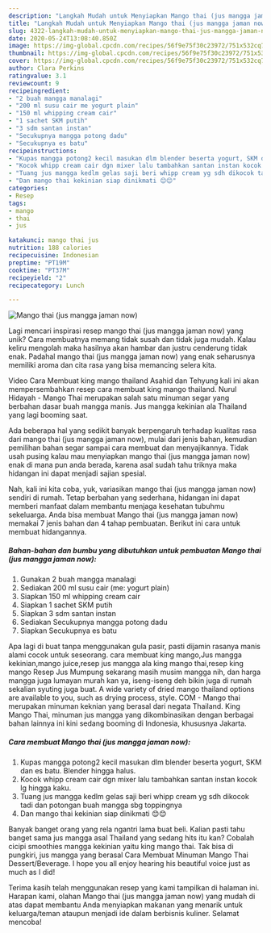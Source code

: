 ```yaml
---
description: "Langkah Mudah untuk Menyiapkan Mango thai (jus mangga jaman now) Anti Gagal"
title: "Langkah Mudah untuk Menyiapkan Mango thai (jus mangga jaman now) Anti Gagal"
slug: 4322-langkah-mudah-untuk-menyiapkan-mango-thai-jus-mangga-jaman-now-anti-gagal
date: 2020-05-24T13:08:40.850Z
image: https://img-global.cpcdn.com/recipes/56f9e75f30c23972/751x532cq70/mango-thai-jus-mangga-jaman-now-foto-resep-utama.jpg
thumbnail: https://img-global.cpcdn.com/recipes/56f9e75f30c23972/751x532cq70/mango-thai-jus-mangga-jaman-now-foto-resep-utama.jpg
cover: https://img-global.cpcdn.com/recipes/56f9e75f30c23972/751x532cq70/mango-thai-jus-mangga-jaman-now-foto-resep-utama.jpg
author: Clara Perkins
ratingvalue: 3.1
reviewcount: 9
recipeingredient:
- "2 buah mangga manalagi"
- "200 ml susu cair me yogurt plain"
- "150 ml whipping cream cair"
- "1 sachet SKM putih"
- "3 sdm santan instan"
- "Secukupnya mangga potong dadu"
- "Secukupnya es batu"
recipeinstructions:
- "Kupas mangga potong2 kecil masukan dlm blender beserta yogurt, SKM dan es batu. Blender hingga halus."
- "Kocok whipp cream cair dgn mixer lalu tambahkan santan instan kocok lg hingga kaku."
- "Tuang jus mangga kedlm gelas saji beri whipp cream yg sdh dikocok tadi dan potongan buah mangga sbg toppingnya"
- "Dan mango thai kekinian siap dinikmati 😊😊"
categories:
- Resep
tags:
- mango
- thai
- jus

katakunci: mango thai jus 
nutrition: 188 calories
recipecuisine: Indonesian
preptime: "PT19M"
cooktime: "PT37M"
recipeyield: "2"
recipecategory: Lunch

---
```



![Mango thai (jus mangga jaman now)](https://img-global.cpcdn.com/recipes/56f9e75f30c23972/751x532cq70/mango-thai-jus-mangga-jaman-now-foto-resep-utama.jpg)

Lagi mencari inspirasi resep mango thai (jus mangga jaman now) yang unik? Cara membuatnya memang tidak susah dan tidak juga mudah. Kalau keliru mengolah maka hasilnya akan hambar dan justru cenderung tidak enak. Padahal mango thai (jus mangga jaman now) yang enak seharusnya memiliki aroma dan cita rasa yang bisa memancing selera kita.

Video Cara Membuat king mango thailand Asahid dan Tehyung kali ini akan mempersembahkan resep cara membuat king mango thailand. Nurul Hidayah - Mango Thai merupakan salah satu minuman segar yang berbahan dasar buah mangga manis. Jus mangga kekinian ala Thailand yang lagi booming saat.

Ada beberapa hal yang sedikit banyak berpengaruh terhadap kualitas rasa dari mango thai (jus mangga jaman now), mulai dari jenis bahan, kemudian pemilihan bahan segar sampai cara membuat dan menyajikannya. Tidak usah pusing kalau mau menyiapkan mango thai (jus mangga jaman now) enak di mana pun anda berada, karena asal sudah tahu triknya maka hidangan ini dapat menjadi sajian spesial.


Nah, kali ini kita coba, yuk, variasikan mango thai (jus mangga jaman now) sendiri di rumah. Tetap berbahan yang sederhana, hidangan ini dapat memberi manfaat dalam membantu menjaga kesehatan tubuhmu sekeluarga. Anda bisa membuat Mango thai (jus mangga jaman now) memakai 7 jenis bahan dan 4 tahap pembuatan. Berikut ini cara untuk membuat hidangannya.

<!--inarticleads1-->

##### Bahan-bahan dan bumbu yang dibutuhkan untuk pembuatan Mango thai (jus mangga jaman now):

1. Gunakan 2 buah mangga manalagi
1. Sediakan 200 ml susu cair (me: yogurt plain)
1. Siapkan 150 ml whipping cream cair
1. Siapkan 1 sachet SKM putih
1. Siapkan 3 sdm santan instan
1. Sediakan Secukupnya mangga potong dadu
1. Siapkan Secukupnya es batu


Apa lagi di buat tanpa menggunakan gula pasir, pasti dijamin rasanya manis alami cocok untuk seseorang. cara membuat king mango,Jus mangga kekinian,mango juice,resep jus mangga ala king mango thai,resep king mango Resep Jus Mumpung sekarang masih musim mangga nih, dan harga mangga juga lumayan murah kan ya, iseng-iseng deh bikin juga di rumah sekalian syuting juga buat. A wide variety of dried mango thailand options are available to you, such as drying process, style. COM - Mango thai merupakan minuman keknian yang berasal dari negata Thailand. King Mango Thai, minuman jus mangga yang dikombinasikan dengan berbagai bahan lainnya ini kini sedang booming di Indonesia, khususnya Jakarta. 

<!--inarticleads2-->

##### Cara membuat Mango thai (jus mangga jaman now):

1. Kupas mangga potong2 kecil masukan dlm blender beserta yogurt, SKM dan es batu. Blender hingga halus.
1. Kocok whipp cream cair dgn mixer lalu tambahkan santan instan kocok lg hingga kaku.
1. Tuang jus mangga kedlm gelas saji beri whipp cream yg sdh dikocok tadi dan potongan buah mangga sbg toppingnya
1. Dan mango thai kekinian siap dinikmati 😊😊


Banyak banget orang yang rela ngantri lama buat beli. Kalian pasti tahu banget sama jus mangga asal Thailand yang sedang hits itu kan? Cobalah cicipi smoothies mangga kekinian yaitu king mango thai. Tak bisa di pungkiri, jus mangga yang berasal Cara Membuat Minuman Mango Thai Dessert/Beverage. I hope you all enjoy hearing his beautiful voice just as much as I did! 

Terima kasih telah menggunakan resep yang kami tampilkan di halaman ini. Harapan kami, olahan Mango thai (jus mangga jaman now) yang mudah di atas dapat membantu Anda menyiapkan makanan yang menarik untuk keluarga/teman ataupun menjadi ide dalam berbisnis kuliner. Selamat mencoba!
